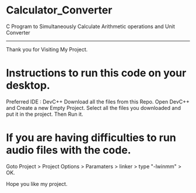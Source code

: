 # Calculator_Converter
C  Program to Simultaneously Calculate Arithmetic operations and Unit Converter
*******************************************************************************
Thank you for Visiting My Project.

# Instructions to run this code on your desktop.
Preferred IDE : DevC++
Download all the files from this Repo.
Open DevC++ and Create a new Empty Project.
Select all the files you downloaded and put it in the project.
Then Run it.

# If you are having difficulties to run audio files with the code.
Goto Project > Project Options > Paramaters > linker > type "-lwinmm" > OK.

Hope you like my project.
